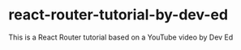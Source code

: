 # react-router-tutorial-by-dev-ed
This is a React Router tutorial based on a YouTube video by Dev Ed

